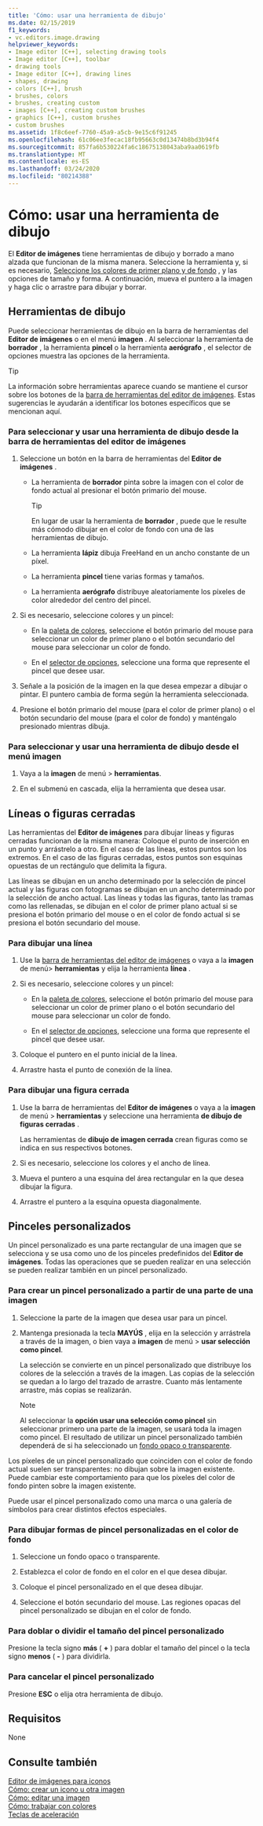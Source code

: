 ```yaml
---
title: 'Cómo: usar una herramienta de dibujo'
ms.date: 02/15/2019
f1_keywords:
- vc.editors.image.drawing
helpviewer_keywords:
- Image editor [C++], selecting drawing tools
- Image editor [C++], toolbar
- drawing tools
- Image editor [C++], drawing lines
- shapes, drawing
- colors [C++], brush
- brushes, colors
- brushes, creating custom
- images [C++], creating custom brushes
- graphics [C++], custom brushes
- custom brushes
ms.assetid: 1f8c6eef-7760-45a9-a5cb-9e15c6f91245
ms.openlocfilehash: 61c06ee3fecac18fb95663c0d13474b8bd3b94f4
ms.sourcegitcommit: 857fa6b530224fa6c18675138043aba9aa0619fb
ms.translationtype: MT
ms.contentlocale: es-ES
ms.lasthandoff: 03/24/2020
ms.locfileid: "80214388"
---
```

# <a name="how-to-use-a-drawing-tool"></a>Cómo: usar una herramienta de dibujo

El **Editor de imágenes** tiene herramientas de dibujo y borrado a mano alzada que funcionan de la misma manera. Seleccione la herramienta y, si es necesario, [Seleccione los colores de primer plano y de fondo](../windows/selecting-foreground-or-background-colors-image-editor-for-icons.md) , y las opciones de tamaño y forma. A continuación, mueva el puntero a la imagen y haga clic o arrastre para dibujar y borrar.

## <a name="drawing-tools"></a>Herramientas de dibujo

Puede seleccionar herramientas de dibujo en la barra de herramientas del **Editor de imágenes** o en el menú **imagen** . Al seleccionar la herramienta de **borrador** , la herramienta **pincel** o la herramienta **aerógrafo** , el selector de opciones muestra las opciones de la herramienta.

> [!TIP]
>  La información sobre herramientas aparece cuando se mantiene el cursor sobre los botones de la [barra de herramientas del editor de imágenes](../windows/toolbar-image-editor-for-icons.md). Estas sugerencias le ayudarán a identificar los botones específicos que se mencionan aquí.

### <a name="to-select-and-use-a-drawing-tool-from-the-image-editor-toolbar"></a>Para seleccionar y usar una herramienta de dibujo desde la barra de herramientas del editor de imágenes

1. Seleccione un botón en la barra de herramientas del **Editor de imágenes** .

   - La herramienta de **borrador** pinta sobre la imagen con el color de fondo actual al presionar el botón primario del mouse.

      > [!TIP]
      > En lugar de usar la herramienta de **borrador** , puede que le resulte más cómodo dibujar en el color de fondo con una de las herramientas de dibujo.

   - La herramienta **lápiz** dibuja FreeHand en un ancho constante de un píxel.

   - La herramienta **pincel** tiene varias formas y tamaños.

   - La herramienta **aerógrafo** distribuye aleatoriamente los píxeles de color alrededor del centro del pincel.

1. Si es necesario, seleccione colores y un pincel:

   - En la [paleta de colores](../windows/colors-window-image-editor-for-icons.md), seleccione el botón primario del mouse para seleccionar un color de primer plano o el botón secundario del mouse para seleccionar un color de fondo.

   - En el [selector de opciones](../windows/toolbar-image-editor-for-icons.md), seleccione una forma que represente el pincel que desee usar.

1. Señale a la posición de la imagen en la que desea empezar a dibujar o pintar. El puntero cambia de forma según la herramienta seleccionada.

1. Presione el botón primario del mouse (para el color de primer plano) o el botón secundario del mouse (para el color de fondo) y manténgalo presionado mientras dibuja.

### <a name="to-select-and-use-a-drawing-tool-from-the-image-menu"></a>Para seleccionar y usar una herramienta de dibujo desde el menú imagen

1. Vaya a la **imagen** de menú > **herramientas**.

1. En el submenú en cascada, elija la herramienta que desea usar.

## <a name="lines-or-closed-figures"></a>Líneas o figuras cerradas

Las herramientas del **Editor de imágenes** para dibujar líneas y figuras cerradas funcionan de la misma manera: Coloque el punto de inserción en un punto y arrástrelo a otro. En el caso de las líneas, estos puntos son los extremos. En el caso de las figuras cerradas, estos puntos son esquinas opuestas de un rectángulo que delimita la figura.

Las líneas se dibujan en un ancho determinado por la selección de pincel actual y las figuras con fotogramas se dibujan en un ancho determinado por la selección de ancho actual. Las líneas y todas las figuras, tanto las tramas como las rellenadas, se dibujan en el color de primer plano actual si se presiona el botón primario del mouse o en el color de fondo actual si se presiona el botón secundario del mouse.

### <a name="to-draw-a-line"></a>Para dibujar una línea

1. Use la [barra de herramientas del editor de imágenes](../windows/toolbar-image-editor-for-icons.md) o vaya a la **imagen** de menú> **herramientas** y elija la herramienta **línea** .

1. Si es necesario, seleccione colores y un pincel:

   - En la [paleta de colores](../windows/colors-window-image-editor-for-icons.md), seleccione el botón primario del mouse para seleccionar un color de primer plano o el botón secundario del mouse para seleccionar un color de fondo.

   - En el [selector de opciones](../windows/toolbar-image-editor-for-icons.md), seleccione una forma que represente el pincel que desee usar.

1. Coloque el puntero en el punto inicial de la línea.

1. Arrastre hasta el punto de conexión de la línea.

### <a name="to-draw-a-closed-figure"></a>Para dibujar una figura cerrada

1. Use la barra de herramientas del **Editor de imágenes** o vaya a la **imagen** de menú > **herramientas** y seleccione una herramienta **de dibujo de figuras cerradas** .

   Las herramientas de **dibujo de imagen cerrada** crean figuras como se indica en sus respectivos botones.

1. Si es necesario, seleccione los colores y el ancho de línea.

1. Mueva el puntero a una esquina del área rectangular en la que desea dibujar la figura.

1. Arrastre el puntero a la esquina opuesta diagonalmente.

## <a name="custom-brushes"></a>Pinceles personalizados

Un pincel personalizado es una parte rectangular de una imagen que se selecciona y se usa como uno de los pinceles predefinidos del **Editor de imágenes**. Todas las operaciones que se pueden realizar en una selección se pueden realizar también en un pincel personalizado.

### <a name="to-create-a-custom-brush-from-a-portion-of-an-image"></a>Para crear un pincel personalizado a partir de una parte de una imagen

1. Seleccione la parte de la imagen que desea usar para un pincel.

1. Mantenga presionada la tecla **MAYÚS** , elija en la selección y arrástrela a través de la imagen, o bien vaya a **imagen** de menú > **usar selección como pincel**.

   La selección se convierte en un pincel personalizado que distribuye los colores de la selección a través de la imagen. Las copias de la selección se quedan a lo largo del trazado de arrastre. Cuanto más lentamente arrastre, más copias se realizarán.

   > [!NOTE]
   > Al seleccionar la **opción usar una selección como pincel** sin seleccionar primero una parte de la imagen, se usará toda la imagen como pincel. El resultado de utilizar un pincel personalizado también dependerá de si ha seleccionado un [fondo opaco o transparente](../windows/choosing-a-transparent-or-opaque-background-image-editor-for-icons.md).

Los píxeles de un pincel personalizado que coinciden con el color de fondo actual suelen ser transparentes: no dibujan sobre la imagen existente. Puede cambiar este comportamiento para que los píxeles del color de fondo pinten sobre la imagen existente.

Puede usar el pincel personalizado como una marca o una galería de símbolos para crear distintos efectos especiales.

### <a name="to-draw-custom-brush-shapes-in-the-background-color"></a>Para dibujar formas de pincel personalizadas en el color de fondo

1. Seleccione un fondo opaco o transparente.

1. Establezca el color de fondo en el color en el que desea dibujar.

1. Coloque el pincel personalizado en el que desea dibujar.

1. Seleccione el botón secundario del mouse. Las regiones opacas del pincel personalizado se dibujan en el color de fondo.

### <a name="to-double-or-halve-the-custom-brush-size"></a>Para doblar o dividir el tamaño del pincel personalizado

Presione la tecla signo **más** ( **+** ) para doblar el tamaño del pincel o la tecla signo **menos** ( **-** ) para dividirla.

### <a name="to-cancel-the-custom-brush"></a>Para cancelar el pincel personalizado

Presione **ESC** o elija otra herramienta de dibujo.

## <a name="requirements"></a>Requisitos

None

## <a name="see-also"></a>Consulte también

[Editor de imágenes para iconos](../windows/image-editor-for-icons.md)<br/>
[Cómo: crear un icono u otra imagen](../windows/creating-an-icon-or-other-image-image-editor-for-icons.md)<br/>
[Cómo: editar una imagen](../windows/selecting-an-area-of-an-image-image-editor-for-icons.md)<br/>
[Cómo: trabajar con colores](../windows/working-with-color-image-editor-for-icons.md)<br/>
[Teclas de aceleración](../windows/accelerator-keys-image-editor-for-icons.md)<br/>
